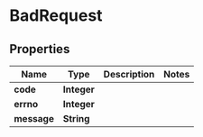 

# BadRequest


## Properties

| Name | Type | Description | Notes |
|------------ | ------------- | ------------- | -------------|
|**code** | **Integer** |  |  |
|**errno** | **Integer** |  |  |
|**message** | **String** |  |  |



